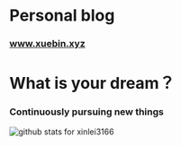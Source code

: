 # Personal blog
### www.xuebin.xyz

# What is your dream？
### Continuously pursuing new things


<img  src="https://github-readme-stats.vercel.app/api?username=fxbsujay&show_icons=true&icon_color=0366d6&bg_color=ffffff&hide_title=true" alt="github stats for xinlei3166">
